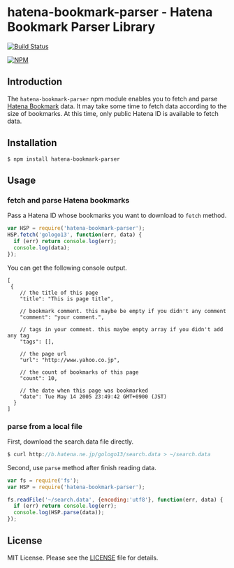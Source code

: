 hatena-bookmark-parser - Hatena Bookmark Parser Library
==================

[![Build Status](https://travis-ci.org/gologo13/node-hatena-bookmark-parser.svg?branch=master)](https://travis-ci.org/gologo13/node-hatena-bookmark-parser.svg?branch=master)

[![NPM](https://nodei.co/npm/hatena-bookmark-parser.png?downloads=true&downloadRank=true&stars=true)](https://nodei.co/npm/hatena-bookmark-parser/)

## Introduction

The ```hatena-bookmark-parser``` npm module enables you to fetch  and parse [Hatena Bookmark](http://b.hatena.ne.jp) data.
It may take some time to fetch data according to the size of bookmarks. At this time, only public Hatena ID is available to fetch data.

## Installation

```shell
$ npm install hatena-bookmark-parser
```

## Usage

### fetch and parse Hatena bookmarks

Pass a Hatena ID whose bookmarks you want to download to ```fetch``` method.

```javascript
var HSP = require('hatena-bookmark-parser');
HSP.fetch('gologo13', function(err, data) {
  if (err) return console.log(err);
  console.log(data);
});
```

You can get the following console output.

```
[
 {
    // the title of this page
    "title": "This is page title",

    // bookmark comment. this maybe be empty if you didn't any comment
    "comment": "your comment.",

    // tags in your comment. this maybe empty array if you didn't add any tag
    "tags": [],

    // the page url
    "url": "http://www.yahoo.co.jp",

    // the count of bookmarks of this page
    "count": 10,

    // the date when this page was bookmarked
    "date": Tue May 14 2005 23:49:42 GMT+0900 (JST)
  }
]
```

### parse from a local file

First, download the search.data file directly.

```javascript
$ curl http://b.hatena.ne.jp/gologo13/search.data > ~/search.data
```

Second, use ```parse``` method after finish reading data.

```javascript
var fs = require('fs');
var HSP = require('hatena-bookmark-parser');

fs.readFile('~/search.data', {encoding:'utf8'}, function(err, data) {
  if (err) return console.log(err);
  console.log(HSP.parse(data));
});
```

## License

MIT License. Please see the [LICENSE](LICENSE) file for details.
